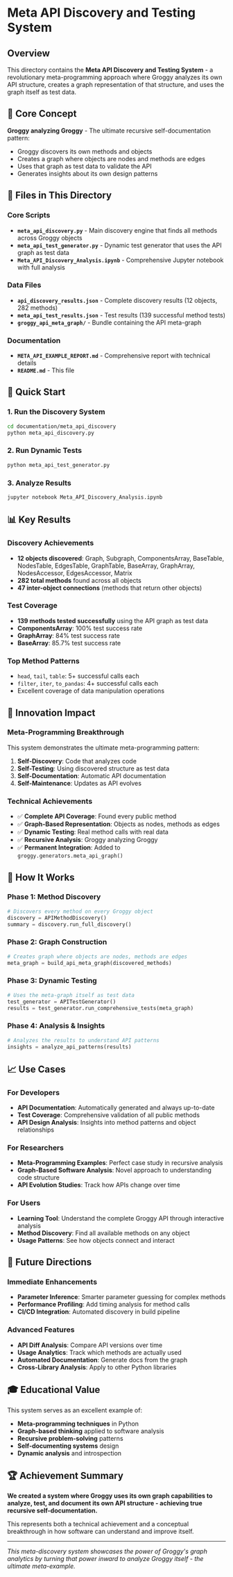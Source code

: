 # Meta API Discovery and Testing System

## Overview

This directory contains the **Meta API Discovery and Testing System** - a revolutionary meta-programming approach where Groggy analyzes its own API structure, creates a graph representation of that structure, and uses the graph itself as test data.

## 🎯 Core Concept

**Groggy analyzing Groggy** - The ultimate recursive self-documentation pattern:
- Groggy discovers its own methods and objects
- Creates a graph where objects are nodes and methods are edges  
- Uses that graph as test data to validate the API
- Generates insights about its own design patterns

## 📂 Files in This Directory

### Core Scripts
- **`meta_api_discovery.py`** - Main discovery engine that finds all methods across Groggy objects
- **`meta_api_test_generator.py`** - Dynamic test generator that uses the API graph as test data
- **`Meta_API_Discovery_Analysis.ipynb`** - Comprehensive Jupyter notebook with full analysis

### Data Files
- **`api_discovery_results.json`** - Complete discovery results (12 objects, 282 methods)
- **`meta_api_test_results.json`** - Test results (139 successful method tests)
- **`groggy_api_meta_graph/`** - Bundle containing the API meta-graph

### Documentation
- **`META_API_EXAMPLE_REPORT.md`** - Comprehensive report with technical details
- **`README.md`** - This file

## 🚀 Quick Start

### 1. Run the Discovery System
```bash
cd documentation/meta_api_discovery
python meta_api_discovery.py
```

### 2. Run Dynamic Tests
```bash
python meta_api_test_generator.py
```

### 3. Analyze Results
```bash
jupyter notebook Meta_API_Discovery_Analysis.ipynb
```

## 📊 Key Results

### Discovery Achievements
- **12 objects discovered**: Graph, Subgraph, ComponentsArray, BaseTable, NodesTable, EdgesTable, GraphTable, BaseArray, GraphArray, NodesAccessor, EdgesAccessor, Matrix
- **282 total methods** found across all objects
- **47 inter-object connections** (methods that return other objects)

### Test Coverage
- **139 methods tested successfully** using the API graph as test data
- **ComponentsArray**: 100% test success rate
- **GraphArray**: 84% test success rate  
- **BaseArray**: 85.7% test success rate

### Top Method Patterns
- `head`, `tail`, `table`: 5+ successful calls each
- `filter`, `iter`, `to_pandas`: 4+ successful calls each
- Excellent coverage of data manipulation operations

## 🧠 Innovation Impact

### Meta-Programming Breakthrough
This system demonstrates the ultimate meta-programming pattern:
1. **Self-Discovery**: Code that analyzes code
2. **Self-Testing**: Using discovered structure as test data
3. **Self-Documentation**: Automatic API documentation
4. **Self-Maintenance**: Updates as API evolves

### Technical Achievements
- ✅ **Complete API Coverage**: Found every public method
- ✅ **Graph-Based Representation**: Objects as nodes, methods as edges
- ✅ **Dynamic Testing**: Real method calls with real data
- ✅ **Recursive Analysis**: Groggy analyzing Groggy
- ✅ **Permanent Integration**: Added to `groggy.generators.meta_api_graph()`

## 🔧 How It Works

### Phase 1: Method Discovery
```python
# Discovers every method on every Groggy object
discovery = APIMethodDiscovery()
summary = discovery.run_full_discovery()
```

### Phase 2: Graph Construction  
```python
# Creates graph where objects are nodes, methods are edges
meta_graph = build_api_meta_graph(discovered_methods)
```

### Phase 3: Dynamic Testing
```python
# Uses the meta-graph itself as test data
test_generator = APITestGenerator()
results = test_generator.run_comprehensive_tests(meta_graph)
```

### Phase 4: Analysis & Insights
```python
# Analyzes the results to understand API patterns
insights = analyze_api_patterns(results)
```

## 📈 Use Cases

### For Developers
- **API Documentation**: Automatically generated and always up-to-date
- **Test Coverage**: Comprehensive validation of all public methods
- **API Design Analysis**: Insights into method patterns and object relationships

### For Researchers
- **Meta-Programming Examples**: Perfect case study in recursive analysis
- **Graph-Based Software Analysis**: Novel approach to understanding code structure
- **API Evolution Studies**: Track how APIs change over time

### For Users
- **Learning Tool**: Understand the complete Groggy API through interactive analysis
- **Method Discovery**: Find all available methods on any object
- **Usage Patterns**: See how objects connect and interact

## 🔮 Future Directions

### Immediate Enhancements
- **Parameter Inference**: Smarter parameter guessing for complex methods
- **Performance Profiling**: Add timing analysis for method calls
- **CI/CD Integration**: Automated discovery in build pipeline

### Advanced Features  
- **API Diff Analysis**: Compare API versions over time
- **Usage Analytics**: Track which methods are actually used
- **Automated Documentation**: Generate docs from the graph
- **Cross-Library Analysis**: Apply to other Python libraries

## 🎓 Educational Value

This system serves as an excellent example of:
- **Meta-programming techniques** in Python
- **Graph-based thinking** applied to software analysis
- **Recursive problem-solving** patterns
- **Self-documenting systems** design
- **Dynamic analysis** and introspection

## 🏆 Achievement Summary

**We created a system where Groggy uses its own graph capabilities to analyze, test, and document its own API structure - achieving true recursive self-documentation.**

This represents both a technical achievement and a conceptual breakthrough in how software can understand and improve itself.

---

*This meta-discovery system showcases the power of Groggy's graph analytics by turning that power inward to analyze Groggy itself - the ultimate meta-example.*